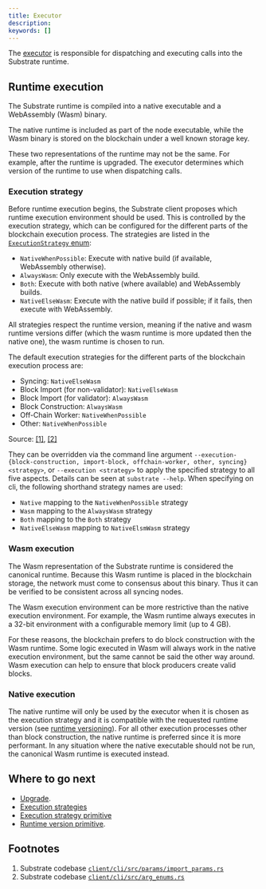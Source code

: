 ```yaml
---
title: Executor
description:
keywords: []
---
```


The [executor](/v3/getting-started/glossary#executor) is responsible for dispatching and executing
calls into the Substrate runtime.

## Runtime execution

The Substrate runtime is compiled into a native executable and a WebAssembly (Wasm) binary.

The native runtime is included as part of the node executable, while the Wasm binary is stored on
the blockchain under a well known storage key.

These two representations of the runtime may not be the same. For example, after the runtime is
upgraded. The executor determines which version of the runtime to use when dispatching calls.

### Execution strategy

Before runtime execution begins, the Substrate client proposes which runtime execution environment
should be used. This is controlled by the execution strategy, which can be configured for the
different parts of the blockchain execution process. The strategies are listed in the
[`ExecutionStrategy` enum](https://paritytech.github.io/substrate/master/sp_state_machine/enum.ExecutionStrategy.html):

- `NativeWhenPossible`: Execute with native build (if available, WebAssembly otherwise).
- `AlwaysWasm`: Only execute with the WebAssembly build.
- `Both`: Execute with both native (where available) and WebAssembly builds.
- `NativeElseWasm`: Execute with the native build if possible; if it fails, then execute with WebAssembly.

All strategies respect the runtime version, meaning if the native and wasm runtime versions differ
(which the wasm runtime is more updated then the native one), the wasm runtime is chosen to run.

The default execution strategies for the different parts of the blockchain execution process are:

- Syncing: `NativeElseWasm`
- Block Import (for non-validator): `NativeElseWasm`
- Block Import (for validator): `AlwaysWasm`
- Block Construction: `AlwaysWasm`
- Off-Chain Worker: `NativeWhenPossible`
- Other: `NativeWhenPossible`

Source: [[1]](#footnotes), [[2]](#footnotes)

They can be overridden via the command line argument `--execution-{block-construction, import-block, offchain-worker, other, syncing} <strategy>`, or `--execution <strategy>` to apply the specified strategy to all five aspects. Details can be seen at `substrate --help`. When specifying on cli, the following shorthand strategy names are used:

- `Native` mapping to the `NativeWhenPossible` strategy
- `Wasm` mapping to the `AlwaysWasm` strategy
- `Both` mapping to the `Both` strategy
- `NativeElseWasm` mapping to `NativeElsmWasm` strategy

### Wasm execution

The Wasm representation of the Substrate runtime is considered the canonical runtime. Because this
Wasm runtime is placed in the blockchain storage, the network must come to consensus about this
binary. Thus it can be verified to be consistent across all syncing nodes.

The Wasm execution environment can be more restrictive than the native execution environment. For
example, the Wasm runtime always executes in a 32-bit environment with a configurable memory limit
(up to 4 GB).

For these reasons, the blockchain prefers to do block construction with the Wasm runtime. Some logic
executed in Wasm will always work in the native execution environment, but the same cannot be said
the other way around. Wasm execution can help to ensure that block producers create valid blocks.

### Native execution

The native runtime will only be used by the executor when it is chosen as the execution strategy and it is compatible with the requested runtime version (see [runtime versioning](/main-docs/build/upgrade#runtime-versioning)).
For all other execution processes other than block construction, the native runtime is preferred since it is more performant. 
In any situation where the native executable should not be run, the canonical Wasm runtime is executed instead.

## Where to go next

- [Upgrade](/main-docs/build/upgrade).
- [Execution strategies](https://paritytech.github.io/substrate/master/sc_client_api/execution_extensions/struct.ExecutionStrategies.html)
- [Execution strategy primitive](https://paritytech.github.io/substrate/master/sp_state_machine/enum.ExecutionStrategy.html)
- [Runtime version primitive](https://paritytech.github.io/substrate/master/sp_version/struct.RuntimeVersion.html).

## Footnotes

1. Substrate codebase [`client/cli/src/params/import_params.rs`](https://github.com/paritytech/substrate/blob/9b08105b8c/client/cli/src/params/import_params.rs#L115-L124)
2. Substrate codebase [`client/cli/src/arg_enums.rs`](https://github.com/paritytech/substrate/blob/9b08105b8c/client/cli/src/arg_enums.rs#L193-L203)
